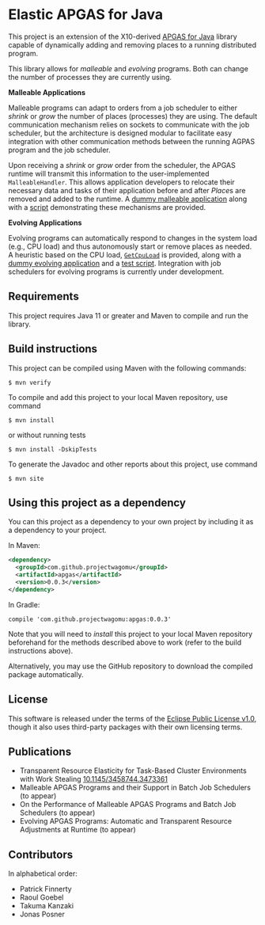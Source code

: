 # Elastic APGAS for Java

This project is an extension of the X10-derived [APGAS for Java](https://github.com/x10-lang/apgas) library capable of dynamically adding and removing places to a running distributed program.

This library allows for _malleable_ and _evolving_ programs. Both can change the number of processes they are currently using.

**Malleable Applications**

Malleable programs can adapt to orders from a job scheduler to either _shrink_ or _grow_ the number of places (processes) they are using.
The default communication mechanism relies on sockets to communicate with the job scheduler, but the architecture is designed modular to facilitate easy integration with other communication methods between the running AGPAS program and the job scheduler.

Upon receiving a _shrink_ or _grow_ order from the scheduler, the APGAS runtime will transmit this information to the user-implemented `MalleableHandler`. This allows application developers to relocate their necessary data and tasks of their application before and after *Place*s are removed and added to the runtime. A [dummy malleable application](src/main/java/apgas/impl/elastic/DummyMalleableApplication.java) along with a [script](bin/testMalleableDummyApplication.sh) demonstrating these mechanisms are provided.

**Evolving Applications**

Evolving programs can automatically respond to changes in the system load (e.g., CPU load) and thus autonomously start or remove places as needed.
A heuristic based on the CPU load, [`GetCpuLoad`](src/main/java/apgas/impl/elastic/GetCpuLoad.java) is provided, along with a [dummy evolving application](src/main/java/agpas/imp/elastic/DummyEvolvingApplication.java) and a [test script](bin/testEvolvingDummyApplication.sh).
Integration with job schedulers for evolving programs is currently under development.


## Requirements

This project requires Java 11 or greater and Maven to compile and run the library.

## Build instructions

This project can be compiled using Maven with the following commands:

```shell
$ mvn verify
```

To compile and add this project to your local Maven repository, use command

```shell
$ mvn install
```

or without running tests

```shell
$ mvn install -DskipTests
```

To generate the Javadoc and other reports about this project, use command

```shell
$ mvn site
```

## Using this project as a dependency

You can this project as a dependency to your own project by including it as a dependency to your project.

In Maven:

```xml
<dependency>
  <groupId>com.github.projectwagomu</groupId>
  <artifactId>apgas</artifactId>
  <version>0.0.3</version>
</dependency>
```

In Gradle:

```
compile 'com.github.projectwagomu:apgas:0.0.3'
```

Note that you will need to *install* this project to your local Maven repository beforehand for the methods described above to work (refer to the build instructions above).

Alternatively, you may use the GitHub repository to download the compiled package automatically.

## License

This software is released under the terms of the [Eclipse Public License v1.0](LICENSE.txt), though it also uses third-party packages with their own licensing terms.

## Publications

- Transparent Resource Elasticity for Task-Based Cluster Environments with Work Stealing [10.1145/3458744.3473361](https://doi.org/10.1145/3458744.3473361)
- Malleable APGAS Programs and their Support in Batch Job Schedulers (to appear)
- On the Performance of Malleable APGAS Programs and Batch Job Schedulers (to appear)
- Evolving APGAS Programs: Automatic and Transparent Resource Adjustments at Runtime (to appear)

## Contributors

In alphabetical order:

- Patrick Finnerty
- Raoul Goebel
- Takuma Kanzaki
- Jonas Posner
